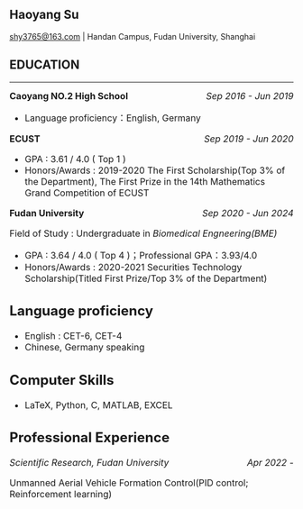 ## Haoyang Su
shy3765@163.com | Handan Campus, Fudan University, Shanghai

## EDUCATION
---
<div style="font-size:16px"><span style="float:right"> <em>Sep 2016 - Jun 2019</em> </span><font size="3"> <strong>Caoyang NO.2 High School</strong> </div>  
  
  - Language proficiency：English, Germany

<div style="font-size:16px"><span style="float:right"> <em>Sep 2019 - Jun 2020</em> </span><font size="3"> <strong>ECUST </strong></div> 
  
- GPA : 3.61 / 4.0 ( Top 1 ) 
- Honors/Awards : 2019-2020 The First Scholarship(Top 3% of the Department), The First Prize in the 14th Mathematics Grand Competition of ECUST

<div style="font-size:16px"><span style="float:right"> <em>Sep 2020 - Jun 2024</em> </span><font size="3"> <strong>Fudan University </strong></div> 
  
Field of Study : Undergraduate in *Biomedical Engneering(BME)*
  
- GPA : 3.64 / 4.0 ( Top 4 )；Professional GPA：3.93/4.0 
- Honors/Awards : 2020-2021 Securities Technology Scholarship(Titled First Prize/Top 3% of the Department)
  
## Language proficiency
  - English : CET-6, CET-4
  - Chinese, Germany speaking

## Computer Skills
  - LaTeX, Python, C, MATLAB, EXCEL
  
## Professional Experience
  <div style="font-size:16px"><span style="float:right"> <em>Apr 2022 - </em> </span><font size="3"> <em>Scientific Research, Fudan University</em></div>
  
Unmanned Aerial Vehicle Formation Control(PID control; Reinforcement learning)

